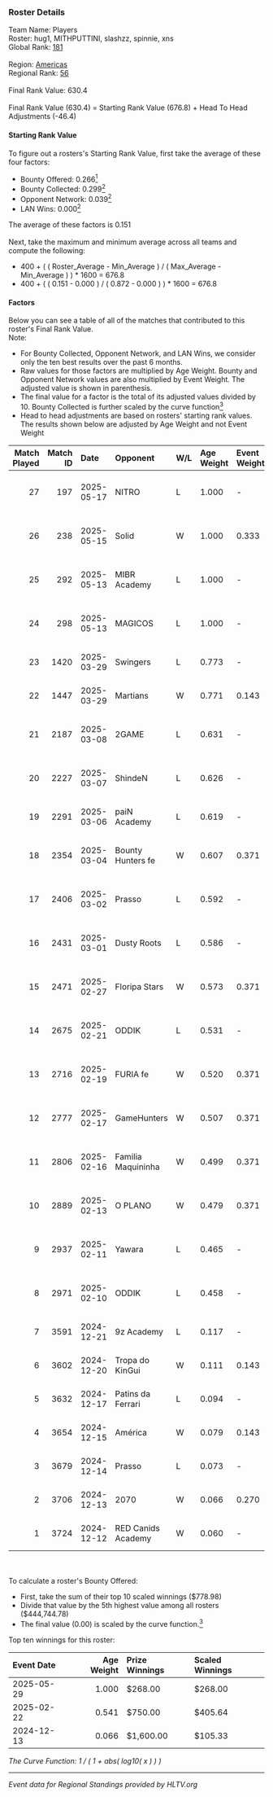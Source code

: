 ### Roster Details<br />
Team Name: Players<br />
Roster: hug1, MITHPUTTINI, slashzz, spinnie, xns<br />
Global Rank: [181](../../standings_global_2025_06_02.md)<br />
<br />
Region: [Americas]( ../../standings_americas_2025_06_02.md)<br />
Regional Rank: [56]( ../../standings_americas_2025_06_02.md)<br />
<br />
Final Rank Value:  630.4<br />
<br />
Final Rank Value (630.4) = Starting Rank Value (676.8) + Head To Head Adjustments (-46.4)<br />

#### Starting Rank Value<br />
To figure out a rosters's Starting Rank Value, first take the average of these four factors:<br />
- Bounty Offered: 0.266[<sup>1</sup>](#table2)
- Bounty Collected: 0.299[<sup>2</sup>](#table1)
- Opponent Network: 0.039[<sup>2</sup>](#table1)
- LAN Wins: 0.000[<sup>2</sup>](#table1)

The average of these factors is 0.151<br />
<br />
Next, take the maximum and minimum average across all teams and compute the following:<br />
- 400 + ( ( Roster_Average - Min_Average ) / ( Max_Average - Min_Average ) ) * 1600 = 676.8
- 400 + ( ( 0.151 - 0.000 ) / ( 0.872 - 0.000 ) ) * 1600 = 676.8


#### Factors<br />
Below you can see a table of all of the matches that contributed to this roster's Final Rank Value.<br />
Note:<br />

- For Bounty Collected, Opponent Network, and LAN Wins, we consider only the ten best results over the past 6 months.
- Raw values for those factors are multiplied by Age Weight. Bounty and Opponent Network values are also multiplied by Event Weight. The adjusted value is shown in parenthesis.
- The final value for a factor is the total of its adjusted values divided by 10. Bounty Collected is further scaled by the curve function[<sup>3</sup>](#curveFunction)
- Head to head adjustments are based on rosters' starting rank values. The results shown below are adjusted by Age Weight and not Event Weight
<span id="table1"></span><br />


| Match Played | Match ID | Date       | Opponent           | W/L | Age Weight | Event Weight | Bounty Collected | Opponent Network | LAN Wins  | H2H Adj. | Roster                                   |
| -: | -: | :- | :- | :- | :- | :- | :- | :- | :- | -: | :- |
|           27 |      197 | 2025-05-17 | NITRO              | L   | 1.000      | -            | -                | -                | -         |   -15.39 | hug1, MITHPUTTINI, slashzz, spinnie, xns |
|           26 |      238 | 2025-05-15 | Solid              | W   | 1.000      | 0.333        | 0.029 (0.010)    | 0.506 (0.168)    | 0 (0.000) |    24.51 | hug1, MITHPUTTINI, slashzz, spinnie, xns |
|           25 |      292 | 2025-05-13 | MIBR Academy       | L   | 1.000      | -            | -                | -                | -         |   -16.92 | hug1, MITHPUTTINI, slashzz, spinnie, xns |
|           24 |      298 | 2025-05-13 | MAGICOS            | L   | 1.000      | -            | -                | -                | -         |   -16.57 | hug1, MITHPUTTINI, slashzz, spinnie, xns |
|           23 |     1420 | 2025-03-29 | Swingers           | L   | 0.773      | -            | -                | -                | -         |    -7.34 | drax, hug1, MITHPUTTINI, spinnie, xns    |
|           22 |     1447 | 2025-03-29 | Martians           | W   | 0.771      | 0.143        | 0.000 (0.000)    | 0.031 (0.003)    | 0 (0.000) |     7.22 | drax, hug1, MITHPUTTINI, spinnie, xns    |
|           21 |     2187 | 2025-03-08 | 2GAME              | L   | 0.631      | -            | -                | -                | -         |   -10.09 | hug1, MITHPUTTINI, spinnie, voltera, xns |
|           20 |     2227 | 2025-03-07 | ShindeN            | L   | 0.626      | -            | -                | -                | -         |    -8.91 | hug1, MITHPUTTINI, spinnie, voltera, xns |
|           19 |     2291 | 2025-03-06 | paiN Academy       | L   | 0.619      | -            | -                | -                | -         |   -13.72 | dok, hug1, MITHPUTTINI, voltera, xns     |
|           18 |     2354 | 2025-03-04 | Bounty Hunters fe  | W   | 0.607      | 0.371        | 0.003 (0.001)    | 0.116 (0.026)    | 0 (0.000) |     7.17 | hug1, MITHPUTTINI, spinnie, voltera, xns |
|           17 |     2406 | 2025-03-02 | Prasso             | L   | 0.592      | -            | -                | -                | -         |   -13.22 | hug1, MITHPUTTINI, spinnie, voltera, xns |
|           16 |     2431 | 2025-03-01 | Dusty Roots        | L   | 0.586      | -            | -                | -                | -         |   -10.38 | hug1, MITHPUTTINI, spinnie, voltera, xns |
|           15 |     2471 | 2025-02-27 | Floripa Stars      | W   | 0.573      | 0.371        | 0.002 (0.000)    | 0.129 (0.027)    | 0 (0.000) |     8.24 | hug1, MITHPUTTINI, spinnie, voltera, xns |
|           14 |     2675 | 2025-02-21 | ODDIK              | L   | 0.531      | -            | -                | -                | -         |    -2.51 | hug1, MITHPUTTINI, spinnie, voltera, xns |
|           13 |     2716 | 2025-02-19 | FURIA fe           | W   | 0.520      | 0.371        | 0.169 (0.032)    | 0.330 (0.064)    | 0 (0.000) |    14.45 | hug1, MITHPUTTINI, spinnie, voltera, xns |
|           12 |     2777 | 2025-02-17 | GameHunters        | W   | 0.507      | 0.371        | 0.007 (0.001)    | 0.339 (0.064)    | 0 (0.000) |     9.30 | hug1, MITHPUTTINI, spinnie, voltera, xns |
|           11 |     2806 | 2025-02-16 | Familia Maquininha | W   | 0.499      | 0.371        | -                | 0.019 (0.004)    | 0 (0.000) |     2.81 | hug1, MITHPUTTINI, spinnie, voltera, xns |
|           10 |     2889 | 2025-02-13 | O PLANO            | W   | 0.479      | 0.371        | 0.004 (0.001)    | 0.149 (0.026)    | 0 (0.000) |     6.46 | hug1, MITHPUTTINI, spinnie, voltera, xns |
|            9 |     2937 | 2025-02-11 | Yawara             | L   | 0.465      | -            | -                | -                | -         |    -6.48 | hug1, MITHPUTTINI, spinnie, voltera, xns |
|            8 |     2971 | 2025-02-10 | ODDIK              | L   | 0.458      | -            | -                | -                | -         |    -2.03 | hug1, MITHPUTTINI, spinnie, voltera, xns |
|            7 |     3591 | 2024-12-21 | 9z Academy         | L   | 0.117      | -            | -                | -                | -         |    -2.77 | dok, dzt, MITHPUTTINI, spinnie, xns      |
|            6 |     3602 | 2024-12-20 | Tropa do KinGui    | W   | 0.111      | 0.143        | 0.001 (0.000)    | 0.113 (0.002)    | 0 (0.000) |     1.48 | dok, dzt, MITHPUTTINI, spinnie, xns      |
|            5 |     3632 | 2024-12-17 | Patins da Ferrari  | L   | 0.094      | -            | -                | -                | -         |    -2.25 | dok, dzt, MITHPUTTINI, spinnie, xns      |
|            4 |     3654 | 2024-12-15 | América            | W   | 0.079      | 0.143        | 0.002 (0.000)    | 0.208 (0.002)    | 0 (0.000) |     1.16 | dok, dzt, MITHPUTTINI, spinnie, xns      |
|            3 |     3679 | 2024-12-14 | Prasso             | L   | 0.073      | -            | -                | -                | -         |    -1.64 | dok, dzt, MITHPUTTINI, spinnie, xns      |
|            2 |     3706 | 2024-12-13 | 2070               | W   | 0.066      | 0.270        | 0.000 (0.000)    | -                | -         |     0.69 | dok, dzt, MITHPUTTINI, spinnie, xns      |
|            1 |     3724 | 2024-12-12 | RED Canids Academy | W   | 0.060      | -            | -                | -                | -         |     0.33 | dok, dzt, MITHPUTTINI, spinnie, xns      |

<br />
<span id="table2"></span><br />
To calculate a roster's Bounty Offered:<br />

- First, take the sum of their top 10 scaled winnings ($778.98)
- Divide that value by the 5th highest value among all rosters ($444,744.78)
- The final value (0.00) is scaled by the curve function.[<sup>3</sup>](#curveFunction)

Top ten winnings for this roster:<br />

| Event Date | Age Weight | Prize Winnings | Scaled Winnings |
| :- | -: | :- | :- |
| 2025-05-29 |      1.000 | $268.00        | $268.00         |
| 2025-02-22 |      0.541 | $750.00        | $405.64         |
| 2024-12-13 |      0.066 | $1,600.00      | $105.33         |


<span id="curveFunction"></span>_The Curve Function: 1 / ( 1 + abs( log10( x ) ) )_<br />

---
_Event data for Regional Standings provided by HLTV.org_<br />
